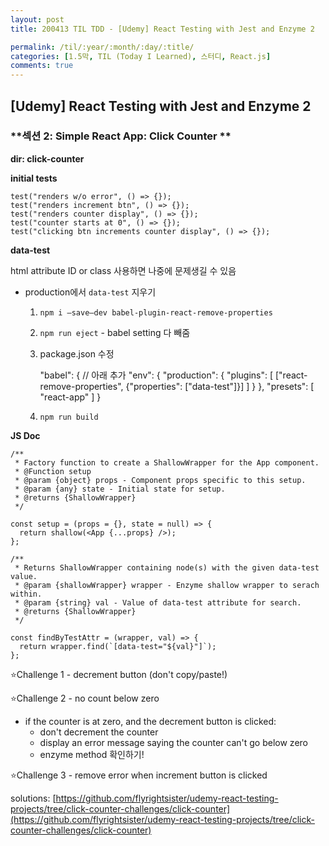 ```yaml
---
layout: post
title: 200413 TIL TDD - [Udemy] React Testing with Jest and Enzyme 2

permalink: /til/:year/:month/:day/:title/
categories: [1.5막, TIL (Today I Learned), 스터디, React.js]
comments: true
---
```


## [Udemy] React Testing with Jest and Enzyme 2

### **섹션 2: Simple React App: Click Counter **

**dir: click-counter**

**initial tests**

    test("renders w/o error", () => {});
    test("renders increment btn", () => {});
    test("renders counter display", () => {});
    test("counter starts at 0", () => {});
    test("clicking btn increments counter display", () => {});

**data-test**

html attribute ID or class 사용하면 나중에 문제생길 수 있음

- production에서 `data-test` 지우기
    1. `npm i —save—dev babel-plugin-react-remove-properties`
    2. `npm run eject` - babel setting 다 빼줌 
    3. package.json 수정

        "babel": {
        // 아래 추가 
            "env": {
              "production": {
                "plugins": [
                  ["react-remove-properties", {"properties": ["data-test"]}]
                ]
              }
            },
            "presets": [
              "react-app"
            ]
          }

    4. `npm run build`

**JS Doc**

    /**
     * Factory function to create a ShallowWrapper for the App component.
     * @Function setup
     * @param {object} props - Component props specific to this setup.
     * @param {any} state - Initial state for setup.
     * @returns {ShallowWrapper}
     */
    
    const setup = (props = {}, state = null) => {
      return shallow(<App {...props} />);
    };
    
    /**
     * Returns ShallowWrapper containing node(s) with the given data-test value.
     * @param {shallowWrapper} wrapper - Enzyme shallow wrapper to serach within.
     * @param {string} val - Value of data-test attribute for search.
     * @returns {ShallowWrapper}
     */
    
    const findByTestAttr = (wrapper, val) => {
      return wrapper.find(`[data-test="${val}"]`);
    };


⭐️Challenge 1 - decrement button  (don't copy/paste!)

⭐️Challenge 2 - no count below zero

- if the counter is at zero, and the decrement button is clicked:
    - don't decrement the counter
    - display an error message saying the counter can't go below zero
    - enzyme method 확인하기!

⭐️Challenge 3 - remove error when increment button is clicked

solutions: [https://github.com/flyrightsister/udemy-react-testing-projects/tree/click-counter-challenges/click-counter](https://github.com/flyrightsister/udemy-react-testing-projects/tree/click-counter-challenges/click-counter)
